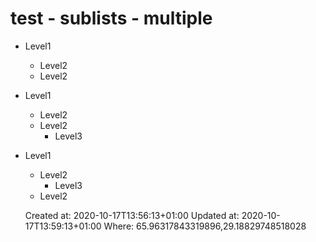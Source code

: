 # test - sublists - multiple

*   Level1
    *   Level2
    *   Level2
*   Level1
    *   Level2
    *   Level2
        *   Level3
*   Level1
    *   Level2
        *   Level3
    *   Level2

    Created at: 2020-10-17T13:56:13+01:00
    Updated at: 2020-10-17T13:59:13+01:00
    Where: 65.96317843319896,29.18829748518028

